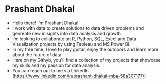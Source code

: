 # Prashant Dhakal

- Hello there! I’m Prashant Dhakal
- I work with data to create solutions to data driven problems and genreate new inisights into data analysis and growth.
- I’m looking to collaborate on R, Python, SQL, Excel and Data Visualization projects by using Tableau and MS Power BI. 
- In my free time, I love to play guitar, enjoy the outdoors and learn more about the future of data.
- Here on my Githyb, you'll find a collection of my projects that showcase my skills and my passion for data analysis.
- You can reach out to me via LinkedIn (https://www.linkedin.com/in/prashant-dhakal-mba-58a307177/)
